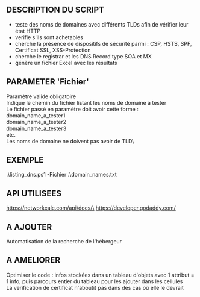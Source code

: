 ## DESCRIPTION DU SCRIPT
- teste des noms de domaines avec différents TLDs afin de vérifier leur état HTTP
- verifie s'ils sont achetables
- cherche la présence de dispositifs de sécurité parmi : CSP, HSTS, SPF, Certificat SSL, XSS-Protection
- cherche le registrar et les DNS Record type SOA et MX
- génère un fichier Excel avec les résultats

## PARAMETER 'Fichier'
Paramètre valide obligatoire\
Indique le chemin du fichier listant les noms de domaine à tester\
Le fichier passé en paramètre doit avoir cette forme :\
  domain_name_a_tester1\
  domain_name_a_tester2\
  domain_name_a_tester3\
  etc.\
Les noms de domaine ne doivent pas avoir de TLD\

## EXEMPLE
.\listing_dns.ps1 -Fichier .\domain_names.txt

## API UTILISEES
https://networkcalc.com/api/docs/\
https://developer.godaddy.com/

## A AJOUTER
Automatisation de la recherche de l'hébergeur

## A AMELIORER
Optimiser le code : infos stockées dans un tableau d'objets avec 1 attribut = 1 info, puis parcours entier du tableau pour les ajouter dans les cellules\
La verification de certificat n'aboutit pas dans des cas où elle le devrait
